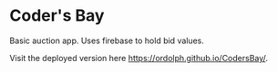 # Coder's Bay

Basic auction app. Uses firebase to hold bid values. 

Visit the deployed version here https://ordolph.github.io/CodersBay/.
